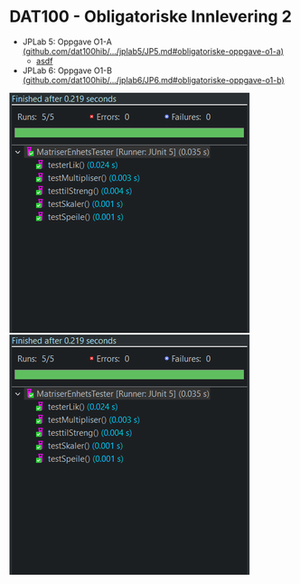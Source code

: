 # DAT100 - Obligatoriske Innlevering 2

- JPLab 5: Oppgave O1-A [(github.com/dat100hib/.../jplab5/JP5.md#obligatoriske-oppgave-o1-a)](https://github.com/dat100hib/dat100public/blob/master/programmering/jplab5/JP5.md#obligatoriske-oppgave-o1-a)
  - [asdf]()
- JPLab 6: Oppgave O1-B [(github.com/dat100hib/.../jplab6/JP6.md#obligatoriske-oppgave-o1-b)](https://github.com/dat100hib/dat100public/blob/master/programmering/jplab6/JP6.md#obligatoriske-oppgave-o1-b)

![JUnitTabeller.png](doc/JUnitMatriser.png) 
![JUnitMatriser.png](doc/JUnitMatriser.png)

